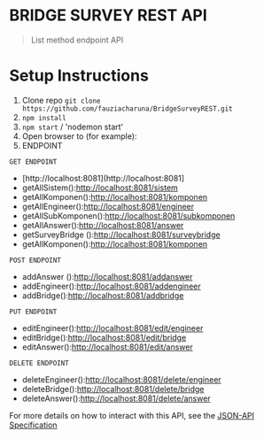 # BRIDGE SURVEY REST API
> List method endpoint API

# Setup Instructions

1. Clone repo `git clone https://github.com/fauziacharuna/BridgeSurveyREST.git`
2. `npm install`
3. `npm start` / 'nodemon start'
4. Open browser to (for example):
5. ENDPOINT
```
GET ENDPOINT
```
  - [http://localhost:8081](http://localhost:8081]
  - getAllSistem():[http://localhost:8081/sistem](http://localhost:8081/sistem)
  - getAllKomponen():[http://localhost:8081/komponen](http://localhost:8081/komponen)
  - getAllEngineer():[http://localhost:8081/engineer](http://localhost:8081/engineer)
  - getAllSubKomponen():[http://localhost:8081/subkomponen](http://localhost:8081/subkomponen)
  - getAllAnswer():[http://localhost:8081/answer](http://localhost:8081/answer)
  - getSurveyBridge ():[http://localhost:8081/surveybridge](http://localhost:8081/surveybridge)
  - getAllKomponen():[http://localhost:8081/komponen](http://localhost:8081/komponen)
```
POST ENDPOINT
```
  - addAnswer ():[http://localhost:8081/addanswer](http://localhost:8081/komponen)
  - addEngineer():[http://localhost:8081/addengineer](http://localhost:8081/addengineer)
  - addBridge():[http://localhost:8081/addbridge](http://localhost:8081/addengineer)
```
PUT ENDPOINT
```
  - editEngineer():[http://localhost:8081/edit/engineer](http://localhost:8081/edit/engineer)
  - editBridge():[http://localhost:8081/edit/bridge](http://localhost:8081/edit/bridge)
  - editAnswer():[http://localhost:8081/edit/answer](http://localhost:8081/edit/answer)
```
DELETE ENDPOINT
```
  - deleteEngineer():[http://localhost:8081/delete/engineer](http://localhost:8081/delete/engineer)
  - deleteBridge():[http://localhost:8081/delete/bridge](http://localhost:8081/delete/engineer)
  - deleteAnswer():[http://localhost:8081/delete/answer](http://localhost:8081/delete/answer)

 




  

 

For more details on how to interact with this API, see the [JSON-API Specification](http://jsonapi.org)
